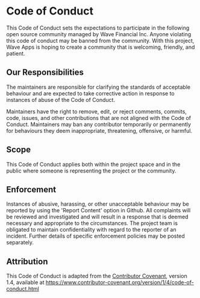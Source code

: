 # Code of Conduct

This Code of Conduct sets the expectations to participate in the following open source community managed by Wave Financial Inc. Anyone violating this code of conduct may be banned from the community.
With this project, Wave Apps is hoping to create a community that is welcoming, friendly, and patient.
 
## Our Responsibilities
 
The maintainers are responsible for clarifying the standards of acceptable behaviour and are expected to take corrective action in response to instances of abuse of the Code of Conduct.
 
Maintainers have the right to remove, edit, or reject comments, commits, code, issues, and other contributions that are not aligned with the Code of Conduct. Maintainers may ban any contributor temporarily or permanently for behaviours they deem inappropriate, threatening, offensive, or harmful.
 
## Scope
This Code of Conduct applies both within the project space and in the public where someone is representing the project or the community.

## Enforcement
Instances of abusive, harassing, or other unacceptable behaviour may be reported by using the 'Report Content' option in Github. All complaints will be reviewed and investigated and will result in a response that is deemed necessary and appropriate to the circumstances. The project team is obligated to maintain confidentiality with regard to the reporter of an incident. Further details of specific enforcement policies may be posted separately.
 

## Attribution

This Code of Conduct is adapted from the [Contributor Covenant][homepage], version 1.4,
available at https://www.contributor-covenant.org/version/1/4/code-of-conduct.html

[homepage]: https://www.contributor-covenant.org

